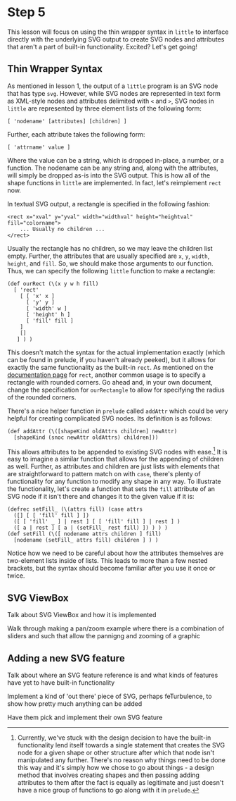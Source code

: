 # Step 5

This lesson will focus on using the thin wrapper syntax in `little` to interface
directly with the underlying SVG output to create SVG nodes and attributes that
aren't a part of built-in functionality. Excited? Let's get going!

<!--
What we will cover in this lesson:

- How to use the thin wrapper syntax to define SVG nodes that aren't built in

Cover how `svgViewBox` works
Go into detail about the `['nodeType' [attrs] [children]]` structure works

We need to use Prelude as an example for this; good examples are the defs for:

circle
ellipse
rect
line
polygon
polyline
path
text

Talking about addAttr is probably a good thing as well, as it simplifies some of
the function definitions tha do complicated things.

This lesson will focus on the implementation of a something that isn't currently
part of built-in functionality, after reimplementing something that is. So:

* Reimplement a shape or shapes
* Pick an SVG node type (anything from
  https://developer.mozilla.org/en-US/docs/web/SVG/Element works, especially
  something unusual like feTurbulence) and implement it
* Focus on how to structure this as a function that is reusable so that you can
  use it in your later designs
* Ask the user to impelement an element that looks cool to them. It's okay to
  reimplement one that we have already (so long as you don't peek!)
-->

## Thin Wrapper Syntax

As mentioned in lesson 1, the output of a `little` program is an SVG node that has type `svg`. However, while SVG nodes are represented in text form as XML-style nodes and attributes delimited with `<` and `>`, SVG nodes in `little` are represented by three element lists of the following form:

```
[ 'nodename' [attributes] [children] ]
```

Further, each attribute takes the following form:

```
[ 'attrname' value ]
```

Where the value can be a string, which is dropped in-place, a number, or a
function. The nodename can be any string and, along with the attributes, will
simply be dropped as-is into the SVG output. This is how all of the shape
functions in `little` are implemented. In fact, let's reimplement `rect` now.

In textual SVG output, a rectangle is specified in the following fashion:

```
<rect x="xval" y="yval" width="widthval" height="heightval" fill="colorname">
	... Usually no children ...
</rect>
```

Usually the rectangle has no children, so we may leave the children list empty. Further, the attributes that are usually specified are `x`, `y`, `width`, `height`, and `fill`. So, we should make those arguments to our function. Thus, we can specify the following `little` function to make a rectangle:

```
(def ourRect (\(x y w h fill)
  [ 'rect' 
    [ [ 'x' x ]
      [ 'y' y ]
      [ 'width' w ]
      [ 'height' h ]
      [ 'fill' fill ]
    ]
    []
   ] ) )
```

This doesn't match the syntax for the actual implementation exactly (which can be found in prelude, if you haven't already peeked), but it allows for exactly the same functionality as the built-in `rect`. As mentioned on the [documentation page](https://developer.mozilla.org/en-US/docs/Web/SVG/Element/rect) for `rect`, another common usage is to specify a rectangle with rounded corners. Go ahead and, in your own document, change the specification for `ourRectangle` to allow for specifying the radius of the rounded corners.


There's a nice helper function in `prelude` called `addAttr` which could be very helpful for creating complicated SVG nodes. Its definition is as follows:

```
(def addAttr (\([shapeKind oldAttrs children] newAttr)
  [shapeKind (snoc newAttr oldAttrs) children]))
```

This allows attributes to be appended to existing SVG nodes with ease.[^designchoice] It is easy to imagine a similar function that allows for the appending of children as well. Further, as attributes and children are just lists with elements that are straightforward to pattern match on with `case`, there's plenty of functionality for any function to modify any shape in any way. To illustrate the functionality, let's create a function that sets the `fill` attribute of an SVG node if it isn't there and changes it to the given value if it is:

[^designchoice]: Currently, we've stuck with the design decision to have the built-in functionality lend itself towards a single statement that creates the SVG node for a given shape or other structure after which that node isn't manipulated any further. There's no reason why things need to be done this way and it's simply how we chose to go about things - a design method that involves creating shapes and then passing adding attributes to them after the fact is equally as legitimate and just doesn't have a nice group of functions to go along with it in `prelude`. 


<!-- This could be made an exercise instead, but I feel like it's more a functional programming problem than illustrative of the structure of our thin wrappers, so I just put the solution as an example here. I could be convinced otherwise though, let me know what you think - Mitch -->

```
(defrec setFill_ (\(attrs fill) (case attrs
  ([] [ [ 'fill' fill ] ])
  ([ [ 'fill' _ ] | rest ] [ [ 'fill' fill ] | rest ] )
  ([ a | rest ] [ a | (setFill_ rest fill) ]) ) ) )
(def setFill (\([ nodename attrs children ] fill) 
  [nodename (setFill_ attrs fill) children ] ) )
```
 
Notice how we need to be careful about how the attributes themselves are two-element lists inside of lists. This leads to more than a few nested brackets, but the syntax should become familiar after you use it once or twice.

<!--
Talk about the syntax

Implement rect

Talk about addAttr

Implement a function that adds a particular attribute (maybe increments
z-ordering?)
-->

## SVG ViewBox

Talk about SVG ViewBox and how it is implemented

Walk through making a pan/zoom example where there is a combination of sliders
and such that allow the pannigng and zooming of a graphic

## Adding a new SVG feature

Talk about where an SVG feature reference is and what kinds of features have yet
to have built-in functionality

Implement a kind of 'out there' piece of SVG, perhaps feTurbulence, to show how
pretty much anything can be added

Have them pick and implement their own SVG feature
